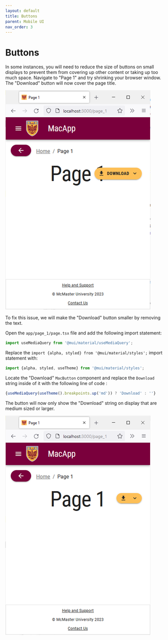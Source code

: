 ```yaml
---
layout: default
title: Buttons
parent: Mobile UI
nav_order: 3
---
```

# Buttons

In some instances, you will need to reduce the size of buttons on small displays to prevent them from covering up other content or taking up too much space.
Navigate to "Page 1" and try shrinking your browser window. The "Download" button will now cover the page title.

![download-small-1](assets/img/download-small-1.png)

To fix this issue, we will make the "Download" button smaller by removing the text.

Open the `app/page_1/page.tsx` file and add the following import statement:
```ts
import useMediaQuery from '@mui/material/useMediaQuery';
```


Replace the `import {alpha, styled} from '@mui/material/styles';`  import statement with:
```ts
import {alpha, styled, useTheme} from '@mui/material/styles';
```

Locate the "Download" `MacButton` component and replace the `Download` string inside of it with the following line of code :
```ts
{useMediaQuery(useTheme().breakpoints.up('md')) ? 'Download' : ''}
```

The button will now only show the "Download" string on display that are medium sized or larger.

![download-small-2](assets/img/download-small-2.png)
